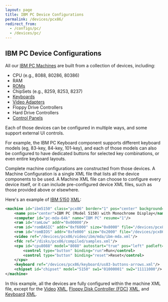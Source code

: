 ```yaml
---
layout: page
title: IBM PC Device Configurations
permalink: /devices/pcx86/
redirect_from:
  - /configs/pc/
  - /devices/pc/
---
```


IBM PC Device Configurations
---

All our [IBM PC Machines](machine/) are built from a collection of devices, including:

* CPU (e.g., 8088, 80286, 80386)
* RAM
* [ROMs](rom/)
* ChipSets (e.g., 8259, 8253, 8237)
* [Keyboards](keyboard/)
* [Video Adapters](video/)
* Floppy Drive Controllers
* Hard Drive Controllers
* [Control Panels](panel/)

Each of those devices can be configured in multiple ways, and some support external UI controls.

For example, the IBM PC Keyboard component supports different keyboard models (eg, 83-key, 84-key, 101-key),
and each of those models can also be configured to have dedicated buttons for selected key combinations,
or even entire keyboard layouts.

Complete machine configurations are constructed from those devices.  A Machine Configuration is a single XML file
that lists all the device components to be used.  A Machine XML file can choose to configure every device itself,
or it can include pre-configured device XML files, such as those provided above or elsewhere.

Here's an example of [IBM 5150](/devices/pcx86/machine/5150/mda/64kb/)
[XML](/devices/pcx86/machine/5150/mda/64kb/machine.xml):

```xml
<machine id="ibm5150" class="pcx86" border="1" pos="center" background="#FAEBD7">
    <name pos="center">IBM PC (Model 5150) with Monochrome Display</name>
    <computer id="pc-mda-64k" name="IBM PC" resume="1"/>
    <ram id="ramLow" addr="0x00000"/>
    <rom id="romBASIC" addr="0xf6000" size="0x8000" file="/devices/pcx86/rom/5150/basic/BASIC100.json"/>
    <rom id="romBIOS" addr="0xfe000" size="0x2000" file="/devices/pcx86/rom/5150/1981-04-24/PCBIOS-REV1.json"/>
    <video ref="/devices/pcx86/video/ibm/mda/ibm-mda.xml"/>
    <fdc ref="/disks/pcx86/compiled/samples.xml"/>
    <cpu id="cpu8088" model="8088" autostart="true" pos="left" padleft="8px" padbottom="8px">
        <control type="button" binding="run">Run</control>
        <control type="button" binding="reset">Reset</control>
    </cpu>
    <keyboard ref="/devices/pcx86/keyboard/us83-buttons-arrows.xml"/>
    <chipset id="chipset" model="5150" sw1="01000001" sw2="11111000"/>
</machine>
```

In this example, all the devices are fully configured within the machine XML file, except for the
[Video](/docs/pcx86/video/) [XML](/devices/pcx86/video/ibm/mda/ibm-mda.xml),
[Floppy Disk Controller (FDC)](/docs/pcx86/fdc/) [XML](/disks/pcx86/compiled/samples.xml), and
[Keyboard](/docs/pcx86/keyboard/) [XML](/devices/pcx86/keyboard/us83-buttons-arrows.xml).
